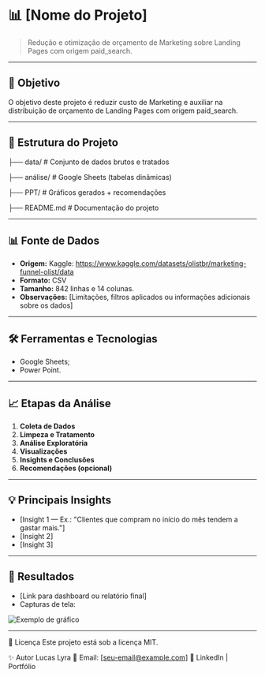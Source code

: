 <!-- 
Modelo de README para projetos de Análise de Dados
Autor: Lucas Lyra
Instruções: Substitua tudo que estiver entre [colchetes] pelas informações do seu projeto
-->

# 📊 [Nome do Projeto]

> Redução e otimização de orçamento de Marketing sobre Landing Pages com origem paid_search.

---

## 📌 **Objetivo**
O objetivo deste projeto é reduzir custo de Marketing e auxiliar na distribuição de orçamento de Landing Pages com origem paid_search.  

---

## 📂 **Estrutura do Projeto**
├── data/ # Conjunto de dados brutos e tratados

├── análise/ # Google Sheets (tabelas dinâmicas)

├── PPT/ # Gráficos gerados + recomendações

├── README.md # Documentação do projeto


---

## 📊 **Fonte de Dados**
- **Origem:** Kaggle: https://www.kaggle.com/datasets/olistbr/marketing-funnel-olist/data
- **Formato:** CSV
- **Tamanho:** 842 linhas e 14 colunas.
- **Observações:** [Limitações, filtros aplicados ou informações adicionais sobre os dados]

---

## 🛠 **Ferramentas e Tecnologias**
- Google Sheets;
- Power Point.

---

## 📈 **Etapas da Análise**
1. **Coleta de Dados**
2. **Limpeza e Tratamento**
3. **Análise Exploratória**
4. **Visualizações**
5. **Insights e Conclusões**
6. **Recomendações (opcional)**

---

## 💡 **Principais Insights**
- [Insight 1 — Ex.: "Clientes que compram no início do mês tendem a gastar mais."]
- [Insight 2]
- [Insight 3]

---

## 📌 **Resultados**
- [Link para dashboard ou relatório final]  
- Capturas de tela:
  
![Exemplo de gráfico](link_da_imagem)

---

📄 Licença
Este projeto está sob a licença MIT.

✨ Autor
Lucas Lyra
📧 Email: [seu-email@example.com]
🔗 LinkedIn | Portfólio
